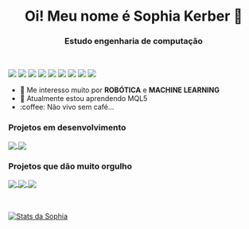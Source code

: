 <strong>
<h1 align="center"> Oi! Meu nome é Sophia Kerber 👋 </h1>
<h3 align="center"> Estudo engenharia de computação</h3>
</strong>
<br />

![](https://img.shields.io/badge/-Python-informational?style=flat&logo=python&logoColor=white&color=F7D146)
![](https://img.shields.io/badge/-Java-informational?style=flat&logo=java&logoColor=white&color=477EDD)
![](https://img.shields.io/badge/-Flutter-informational?style=flat&logo=flutter&logoColor=white&color=8FBADD)
![](https://img.shields.io/badge/-HTML-informational?style=flat&logo=html5&logoColor=white&color=DD5800)
![](https://img.shields.io/badge/-CSS-informational?style=flat&logo=css3&logoColor=white&color=1003DD)
![](https://img.shields.io/badge/-MySQL-informational?style=flat&logo=mySQL&logoColor=white&color=42759C)
![](https://img.shields.io/badge/-GitHub-informational?style=flat&logo=github&logoColor=white&color=000000)
![](https://img.shields.io/badge/-RaspberryPi-informational?style=flat&logo=raspberry-pi&logoColor=white&color=DD2150)
![](https://img.shields.io/badge/-ROS-informational?style=flat&logo=ROS&logoColor=white&color=DD6800)





<ul>
  <li>🤖 Me interesso muito por <strong>ROBÓTICA</strong> e <strong>MACHINE LEARNING</strong></li>
  <li>🧠 Atualmente estou aprendendo MQL5</li>
  <li>:coffee: Não vivo sem café...</li>
</ul>

### Projetos em desenvolvimento

<a href="https://github.com/sophiaks/DTMF_Fourier">
  <img align="center" src="https://github-readme-stats.vercel.app/api/pin/?username=sophiaks&repo=DTMF_Fourier" />
</a>

<a href="https://github.com/sophiaks/MERN_Stack_Geo">
  <img align="center" src="https://github-readme-stats.vercel.app/api/pin/?username=sophiaks&repo=MERN_Stack_Geo" />
</a>

### Projetos que dão muito orgulho

<a href="https://github.com/sophiaks/VisaoComputacional-ROS">
  <img align="center" src="https://github-readme-stats.vercel.app/api/pin/?username=sophiaks&repo=VisaoComputacional-ROS" />
</a>

<a href="https://github.com/sophiaks/Naive-Bayes-Classifier">
  <img align="center" src="https://github-readme-stats.vercel.app/api/pin/?username=sophiaks&repo=Naive-Bayes-Classifier" />
</a>

<a href="https://github.com/sophiaks/Protocolo-UART">
  <img align="center" src="https://github-readme-stats.vercel.app/api/pin/?username=sophiaks&repo=Protocolo-UART" />
</a>

<br />
<br />
<br />

[![Stats da Sophia](https://github-readme-stats.vercel.app/api?username=sophiaks&count_private=true&show_icons=true&theme=dracula)](https://github.com/sophiaks/sophiaks)
